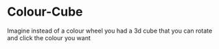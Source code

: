# Colour-Cube
Imagine instead of a colour wheel  you had a 3d cube that you can rotate and click the colour you want
